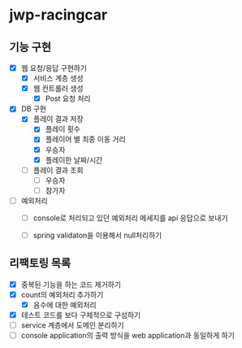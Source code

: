 # jwp-racingcar

## 기능 구현
- [X] 웹 요청/응답 구현하기
  - [X] 서비스 계층 생성
  - [X] 웹 컨트롤러 생성
    - [X] Post 요청 처리
- [X] DB 구현
  - [x] 플레이 결과 저장
    - [X] 플레이 횟수
    - [X] 플레이어 별 최종 이동 거리
    - [X] 우승자
    - [X] 플레이한 날짜/시간
  - [ ] 플레이 결과 조회
    - [ ] 우승자
    - [ ] 참가자
  
- [ ] 예외처리
  - [ ] console로 처리되고 있던 예외처리 메세지를 api 응답으로 보내기
  - [ ] spring validaton을 이용해서 null처리하기


## 리팩토링 목록
- [x] 중복된 기능을 하는 코드 제거하기
- [x] count의 예외처리 추가하기
  - [x] 음수에 대한 예외처리
- [x] 테스트 코드를 보다 구체적으로 구성하기
- [ ] service 계층에서 도메인 분리하기 
- [ ] console application의 출력 방식을 web application과 동일하게 하기